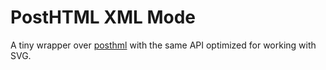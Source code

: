 # PostHTML XML Mode

A tiny wrapper over [posthml](https://github.com/posthtml/posthtml) with the same API optimized for working with SVG.
